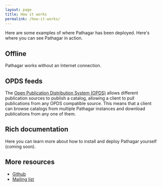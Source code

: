 ```yaml
---
layout: page
title: How it works
permalink: /how-it-works/
---
```


Here are some examples of where Pathagar has been deployed. Here's where you can see Pathagar in action.


## Offline

Pathagar works without an Internet connection.


## OPDS feeds

The [Open Publication Distribution System (OPDS)](http://opds-spec.org/specs/)
allows different publication sources to publish a catalog, allowing a client to
pull publications from any OPDS compatible source. This means that a client can
browse catalogs from multiple Pathagar instances and download publications from
any one of them.


## Rich documentation

Here you can learn more about how to install and deploy Pathagar yourself (coming soon).


## More resources

- [Github](https://github.com/pathagarbooks/pathagar)
- [Mailing list](https://mail.archive.org/cgi-bin/mailman/listinfo/pathagar)
